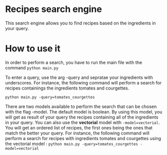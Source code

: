 # Recipes search engine

This search engine allows you to find recipes based on the ingredients in your query.

# How to use it

In order to perform a search, you have to run the main file with the command
`python main.py`

To enter a query, use the arg -query and sepratae your ingredients with underscores. For instance, the following command will perform a search for recipes containings the ingredients tomates and courgettes.

`python main.py -query=tomates_courgettes`

There are two models available to perform the search that can be chosen with the flag -model. The default model is boolean. By using this model, you will get as result of your query the recipes containing all of the ingredients in your query. You can also use the **vectorial** model with `-model=vectorial`. You will get an ordered list of recipes, the first ones being the ones that match the better your query. For instance, the following command will perform a search for recipes with ingredients tomates and courgettes using the vectorial model :
`python main.py -query=tomates_courgettes -model=vectorial`
